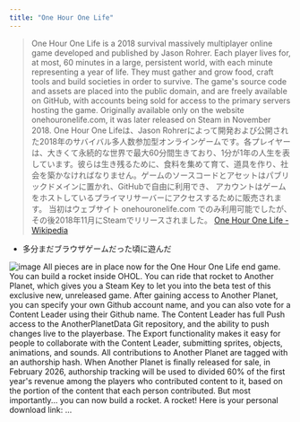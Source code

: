 ```yaml
---
title: "One Hour One Life"
---
```



> One Hour One Life is a 2018 survival massively multiplayer online game developed and published by Jason Rohrer. Each player lives for, at most, 60 minutes in a large, persistent world, with each minute representing a year of life. They must gather and grow food, craft tools and build societies in order to survive. The game's source code and assets are placed into the public domain, and are freely available on GitHub, with accounts being sold for access to the primary servers hosting the game. Originally available only on the website onehouronelife.com, it was later released on Steam in November 2018.
>  One Hour One Lifeは、Jason Rohrerによって開発および公開された2018年のサバイバル多人数参加型オンラインゲームです。各プレイヤーは、大きくて永続的な世界で最大60分間生きており、1分が1年の人生を表しています。彼らは生き残るために、食料を集めて育て、道具を作り、社会を築かなければなりません。ゲームのソースコードとアセットはパブリックドメインに置かれ、GitHubで自由に利用でき、 アカウントはゲームをホストしているプライマリサーバーにアクセスするために販売されます。 当初はウェブサイト onehouronelife.com でのみ利用可能でしたが、その後2018年11月にSteamでリリースされました。
[One Hour One Life - Wikipedia](https://en.wikipedia.org/wiki/One_Hour_One_Life)
- 多分まだブラウザゲームだった頃に遊んだ

![image](https://gyazo.com/9eea8d4d81509327c54bd81bcf271c0f/thumb/1000)
All pieces are in place now for the One Hour One Life end game.
You can build a rocket inside OHOL.
You can ride that rocket to Another Planet, which gives you a Steam Key to let you into the beta test of this exclusive new, unreleased game.
After gaining access to Another Planet, you can specify your own Github account name, and you can also vote for a Content Leader using their Github name.
The Content Leader has full Push access to the AnotherPlanetData Git repository, and the ability to push changes live to the playerbase.
The Export functionality makes it easy for people to collaborate with the Content Leader, submitting sprites, objects, animations, and sounds.
All contributions to Another Planet are tagged with an authorship hash.
When Another Planet is finally released for sale, in February 2026, authorship tracking will be used to divided 60% of the first year's revenue among the players who contributed content to it, based on the portion of the content that each person contributed.
But most importantly...  you can now build a rocket.  A rocket!
Here is your personal download link: ...
